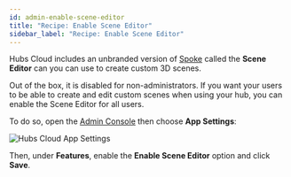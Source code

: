 ```yaml
---
id: admin-enable-scene-editor
title: "Recipe: Enable Scene Editor"
sidebar_label: "Recipe: Enable Scene Editor"
---
```


Hubs Cloud includes an unbranded version of [Spoke](./spoke-creating-projects.md) called the **Scene Editor** can you can use to create custom 3D scenes.

Out of the box, it is disabled for non-administrators. If you want your users to be able to create and edit custom scenes when using your hub, you can enable the Scene Editor for all users.

To do so, open the [Admin Console](./admin-getting-started) then choose **App Settings**:

![Hubs Cloud App Settings](img/hubs-cloud-app-settings.jpeg)

Then, under **Features**, enable the **Enable Scene Editor** option and click **Save**.
